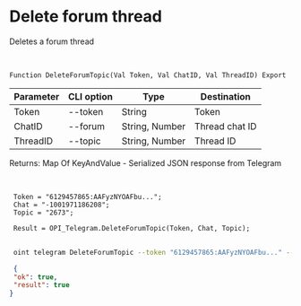 ﻿---
sidebar_position: 6
---

# Delete forum thread
 Deletes a forum thread


<br/>


`Function DeleteForumTopic(Val Token, Val ChatID, Val ThreadID) Export`

 | Parameter | CLI option | Type | Destination |
 |-|-|-|-|
 | Token | --token | String | Token |
 | ChatID | --forum | String, Number | Thread chat ID |
 | ThreadID | --topic | String, Number | Thread ID |

 
 Returns: Map Of KeyAndValue - Serialized JSON response from Telegram

<br/>




```bsl title="Code example"
 Token = "6129457865:AAFyzNYOAFbu...";
 Chat = "-1001971186208";
 Topic = "2673";
 
 Result = OPI_Telegram.DeleteForumTopic(Token, Chat, Topic);
```
	


```sh title="CLI command example"
 
 oint telegram DeleteForumTopic --token "6129457865:AAFyzNYOAFbu..." --forum %forum% --topic %topic%

```

```json title="Result"
 {
 "ok": true,
 "result": true
}
```
